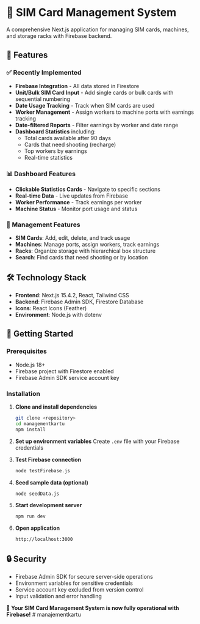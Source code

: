 # 📱 SIM Card Management System

A comprehensive Next.js application for managing SIM cards, machines, and storage racks with Firebase backend.

## 🚀 Features

### ✅ Recently Implemented
- **Firebase Integration** - All data stored in Firestore
- **Unit/Bulk SIM Card Input** - Add single cards or bulk cards with sequential numbering
- **Date Usage Tracking** - Track when SIM cards are used
- **Worker Management** - Assign workers to machine ports with earnings tracking
- **Date-filtered Reports** - Filter earnings by worker and date range
- **Dashboard Statistics** including:
  - Total cards available after 90 days
  - Cards that need shooting (recharge)
  - Top workers by earnings
  - Real-time statistics

### 📊 Dashboard Features
- **Clickable Statistics Cards** - Navigate to specific sections
- **Real-time Data** - Live updates from Firebase
- **Worker Performance** - Track earnings per worker
- **Machine Status** - Monitor port usage and status

### 🔧 Management Features
- **SIM Cards**: Add, edit, delete, and track usage
- **Machines**: Manage ports, assign workers, track earnings
- **Racks**: Organize storage with hierarchical box structure
- **Search**: Find cards that need shooting or by location

## 🛠️ Technology Stack

- **Frontend**: Next.js 15.4.2, React, Tailwind CSS
- **Backend**: Firebase Admin SDK, Firestore Database
- **Icons**: React Icons (Feather)
- **Environment**: Node.js with dotenv

## 🚀 Getting Started

### Prerequisites
- Node.js 18+ 
- Firebase project with Firestore enabled
- Firebase Admin SDK service account key

### Installation

1. **Clone and install dependencies**
   ```bash
   git clone <repository>
   cd managementkartu
   npm install
   ```

2. **Set up environment variables**
   Create `.env` file with your Firebase credentials

3. **Test Firebase connection**
   ```bash
   node testFirebase.js
   ```

4. **Seed sample data (optional)**
   ```bash
   node seedData.js
   ```

5. **Start development server**
   ```bash
   npm run dev
   ```

6. **Open application**
   ```
   http://localhost:3000
   ```

## 🔒 Security

- Firebase Admin SDK for secure server-side operations
- Environment variables for sensitive credentials
- Service account key excluded from version control
- Input validation and error handling

**🎉 Your SIM Card Management System is now fully operational with Firebase!**
#   m a n a j e m e n t k a r t u 
 
 